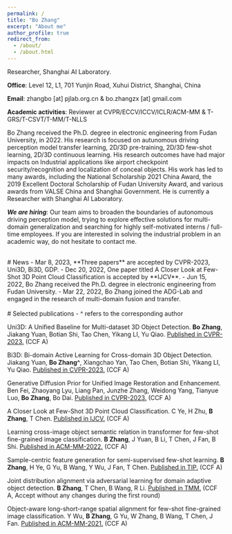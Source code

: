```yaml
---
permalink: /
title: "Bo Zhang"
excerpt: "About me"
author_profile: true
redirect_from: 
  - /about/
  - /about.html
---
```


Researcher, Shanghai AI Laboratory.

**Office**: Level 12, L1, 701 Yunjin Road, Xuhui District, Shanghai, China

**Email**: zhangbo [at] pjlab.org.cn & bo.zhangzx [at] gmail.com

**Academic activities**: Reviewer at CVPR/ECCV/ICCV/ICLR/ACM-MM & T-GRS/T-CSVT/T-MM/T-NLLS

Bo Zhang received the Ph.D. degree in electronic engineering from Fudan University, in 2022. His research is focused on autunomous driving perception model transfer learning, 2D/3D pre-training, 2D/3D few-shot learning, 2D/3D continuous learning. His research outcomes have had major impacts on Industrial applications like airport checkpoint security/recognition and localization of conceal objects. His work has led to many awards, including the National Scholarship 2021 China Award, the 2019 Excellent Doctoral Scholarship of Fudan University Award, and various awards from VALSE China and Shanghai Government. He is currently a Researcher with Shanghai AI Laboratory.

***We are hiring***:  Our team aims to broaden the boundaries of autonomous driving perception model, trying to explore effective solutions for multi-domain generalization and searching for highly self-motivated interns / full-time employees. If you are interested in solving the industrial problem in an academic way, do not hesitate to contact me.

<br/>
# News
- Mar 8, 2023, **Three papers** are accepted by CVPR-2023, Uni3D, Bi3D, GDP.
- Dec 20, 2022, One paper titled A Closer Look at Few-Shot 3D Point Cloud Classification is accepted by **IJCV**.
- Jun 15, 2022, Bo Zhang received the Ph.D. degree in electronic engineering from Fudan University.
- Mar 22, 2022, Bo Zhang joined the ADG-Lab and engaged in the research of multi-domain fusion and transfer.

<br/>
<br/>
# Selected publications
- ^ refers to the corresponding author

Uni3D: A Unified Baseline for Multi-dataset 3D Object Detection. **Bo Zhang**, Jiakang Yuan, Botian Shi, Tao Chen, Yikang LI, Yu Qiao. <u>Published in CVPR-2023.</u> (CCF A)

Bi3D: Bi-domain Active Learning for Cross-domain 3D Object Detection. Jiakang Yuan, **Bo Zhang^**, Xiangchao Yan, Tao Chen, Botian Shi, Yikang LI, Yu Qiao. <u>Published in CVPR-2023.</u> (CCF A)

Generative Diffusion Prior for Unified Image Restoration and Enhancement. Ben Fei, Zhaoyang Lyu, Liang Pan, Junzhe Zhang, Weidong Yang, Tianyue Luo, **Bo Zhang**, Bo Dai. <u>Published in CVPR-2023.</u> (CCF A)

A Closer Look at Few-Shot 3D Point Cloud Classification. C Ye, H Zhu, **B Zhang**, T Chen. <u>Published in IJCV.</u> (CCF A)

Learning cross-image object semantic relation in transformer for few-shot fine-grained image classification. **B Zhang**, J Yuan, B Li, T Chen, J Fan, B Shi. <u>Published in ACM-MM-2022.</u> (CCF A)

Sample-centric feature generation for semi-supervised few-shot learning. **B Zhang**, H Ye, G Yu, B Wang, Y Wu, J Fan, T Chen. <u>Published in TIP.</u> (CCF A)

Joint distribution alignment via adversarial learning for domain adaptive object detection. **B Zhang**, T Chen, B Wang, R Li. <u>Published in TMM.</u> (CCF A, Accept without any changes during the first round)

Object-aware long-short-range spatial alignment for few-shot fine-grained image classification. Y Wu, **B Zhang**, G Yu, W Zhang, B Wang, T Chen, J Fan. <u>Published in ACM-MM-2021.</u> (CCF A)